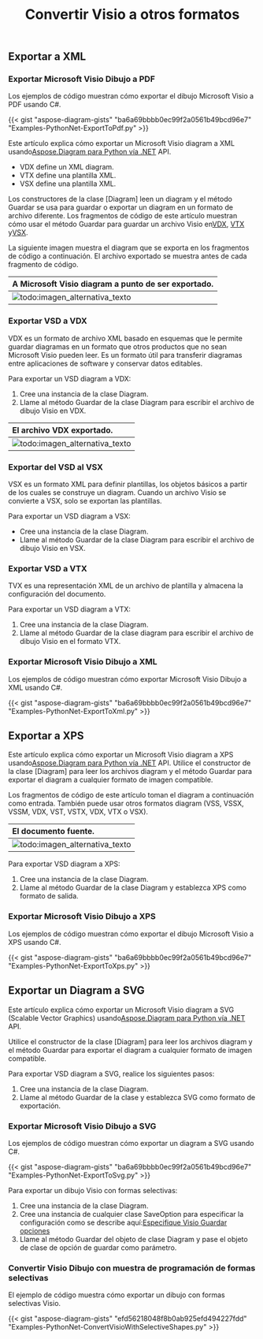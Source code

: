 ﻿---
title:  Convertir Visio a otros formatos
linktitle:  Convertir Visio a otros formatos
type: docs
weight: 40
url: /es/python-net/convert-visio-to-other-files/
description: Este tema le muestra cómo Aspose.Diagram permite convertir Visio a formatos SVG, XPS, XML, XAML. Convierta VSD, VSS, VDW, VST, VSDX, VSSX, VSTX, VSDM, VSTM,VSSM a SVG,XPS,XML,XAML con unas pocas líneas de código.
---
## **Exportar a XML**
### **Exportar Microsoft Visio Dibujo a PDF**
Los ejemplos de código muestran cómo exportar el dibujo Microsoft Visio a PDF usando C#.

{{< gist "aspose-diagram-gists" "ba6a69bbbb0ec99f2a0561b49bcd96e7" "Examples-PythonNet-ExportToPdf.py" >}}

 Este artículo explica cómo exportar un Microsoft Visio diagram a XML usando[Aspose.Diagram para Python vía .NET](https://products.aspose.com/diagram/python-net/) API.

- VDX define un XML diagram.
- VTX define una plantilla XML.
- VSX define una plantilla XML.

 Los constructores de la clase [Diagram] leen un diagram y el método Guardar se usa para guardar o exportar un diagram en un formato de archivo diferente. Los fragmentos de código de este artículo muestran cómo usar el método Guardar para guardar un archivo Visio en[VDX](https://docs.aspose.com/diagram/python-net/save-visio-document/), [VTX](https://docs.aspose.com/diagram/python-net/save-visio-document/) y[VSX](https://docs.aspose.com/diagram/python-net/save-visio-document/).

La siguiente imagen muestra el diagram que se exporta en los fragmentos de código a continuación. El archivo exportado se muestra antes de cada fragmento de código.

|**A Microsoft Visio diagram a punto de ser exportado.**|
|:- |
|![todo:imagen_alternativa_texto](how-to-convert-a-visio-diagram_3.png)|

### **Exportar VSD a VDX**
VDX es un formato de archivo XML basado en esquemas que le permite guardar diagramas en un formato que otros productos que no sean Microsoft Visio pueden leer. Es un formato útil para transferir diagramas entre aplicaciones de software y conservar datos editables.

Para exportar un VSD diagram a VDX:

1. Cree una instancia de la clase Diagram.
1. Llame al método Guardar de la clase Diagram para escribir el archivo de dibujo Visio en VDX.

|**El archivo VDX exportado.**|
|:- |
|![todo:imagen_alternativa_texto](how-to-convert-a-visio-diagram_4.png)|

### **Exportar del VSD al VSX**
VSX es un formato XML para definir plantillas, los objetos básicos a partir de los cuales se construye un diagram. Cuando un archivo Visio se convierte a VSX, solo se exportan las plantillas.

Para exportar un VSD diagram a VSX:

- Cree una instancia de la clase Diagram.
- Llame al método Guardar de la clase Diagram para escribir el archivo de dibujo Visio en VSX.
### **Exportar VSD a VTX**
TVX es una representación XML de un archivo de plantilla y almacena la configuración del documento.

Para exportar un VSD diagram a VTX:

1. Cree una instancia de la clase Diagram.
1. Llame al método Guardar de la clase diagram para escribir el archivo de dibujo Visio en el formato VTX.
### **Exportar Microsoft Visio Dibujo a XML**
Los ejemplos de código muestran cómo exportar Microsoft Visio Dibujo a XML usando C#.

{{< gist "aspose-diagram-gists" "ba6a69bbbb0ec99f2a0561b49bcd96e7" "Examples-PythonNet-ExportToXml.py" >}}

## **Exportar a XPS**
 Este artículo explica cómo exportar un Microsoft Visio diagram a XPS usando[Aspose.Diagram para Python vía .NET](https://products.aspose.com/diagram/python-net/) API.
Utilice el constructor de la clase [Diagram] para leer los archivos diagram y el método Guardar para exportar el diagram a cualquier formato de imagen compatible.

Los fragmentos de código de este artículo toman el diagram a continuación como entrada. También puede usar otros formatos diagram (VSS, VSSX, VSSM, VDX, VST, VSTX, VDX, VTX o VSX).

|**El documento fuente.**|
|:- |
|![todo:imagen_alternativa_texto](how-to-convert-a-visio-diagram_5.png)|


Para exportar VSD diagram a XPS:

1. Cree una instancia de la clase Diagram.
1. Llame al método Guardar de la clase Diagram y establezca XPS como formato de salida.
### **Exportar Microsoft Visio Dibujo a XPS**
Los ejemplos de código muestran cómo exportar el dibujo Microsoft Visio a XPS usando C#.

{{< gist "aspose-diagram-gists" "ba6a69bbbb0ec99f2a0561b49bcd96e7" "Examples-PythonNet-ExportToXps.py" >}}

## **Exportar un Diagram a SVG**
Este artículo explica cómo exportar un Microsoft Visio diagram a SVG (Scalable Vector Graphics) usando[Aspose.Diagram para Python vía .NET](https://products.aspose.com/diagram/python-net/) API.

Utilice el constructor de la clase [Diagram] para leer los archivos diagram y el método Guardar para exportar el diagram a cualquier formato de imagen compatible.

Para exportar VSD diagram a SVG, realice los siguientes pasos:

1. Cree una instancia de la clase Diagram.
1. Llame al método Guardar de la clase y establezca SVG como formato de exportación.
### **Exportar Microsoft Visio Dibujo a SVG**
Los ejemplos de código muestran cómo exportar un diagram a SVG usando C#.

{{< gist "aspose-diagram-gists" "ba6a69bbbb0ec99f2a0561b49bcd96e7" "Examples-PythonNet-ExportToSvg.py" >}}

Para exportar un dibujo Visio con formas selectivas:

1. Cree una instancia de la clase Diagram.
1. Cree una instancia de cualquier clase SaveOption para especificar la configuración como se describe aquí:[Especifique Visio Guardar opciones](https://docs.aspose.com/diagram/python-net/save-visio-document/#specifying-visio-save-options)
1. Llame al método Guardar del objeto de clase Diagram y pase el objeto de clase de opción de guardar como parámetro.
### **Convertir Visio Dibujo con muestra de programación de formas selectivas**
El ejemplo de código muestra cómo exportar un dibujo con formas selectivas Visio.

{{< gist "aspose-diagram-gists" "efd56218048f8b0ab925efd494227fdd" "Examples-PythonNet-ConvertVisioWithSelectiveShapes.py" >}}